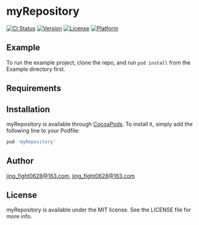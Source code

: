 # myRepository

[![CI Status](https://img.shields.io/travis/jing_fight0628@163.com/myRepository.svg?style=flat)](https://travis-ci.org/jing_fight0628@163.com/myRepository)
[![Version](https://img.shields.io/cocoapods/v/myRepository.svg?style=flat)](https://cocoapods.org/pods/myRepository)
[![License](https://img.shields.io/cocoapods/l/myRepository.svg?style=flat)](https://cocoapods.org/pods/myRepository)
[![Platform](https://img.shields.io/cocoapods/p/myRepository.svg?style=flat)](https://cocoapods.org/pods/myRepository)

## Example

To run the example project, clone the repo, and run `pod install` from the Example directory first.

## Requirements

## Installation

myRepository is available through [CocoaPods](https://cocoapods.org). To install
it, simply add the following line to your Podfile:

```ruby
pod 'myRepository'
```

## Author

jing_fight0628@163.com, jing_fight0628@163.com

## License

myRepository is available under the MIT license. See the LICENSE file for more info.
